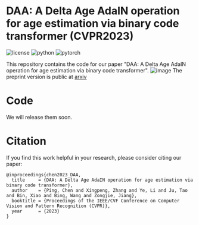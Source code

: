 # DAA: A Delta Age AdaIN operation for age estimation via binary code transformer (CVPR2023)
![license](https://img.shields.io/badge/License-MIT-brightgreen)
![python](https://img.shields.io/badge/Python-3.8-blue)
![pytorch](https://img.shields.io/badge/PyTorch-1.9-orange)

This repository contains the code for our paper "DAA: A Delta Age AdaIN operation for age estimation via binary code transformer".
![image](https://user-images.githubusercontent.com/18466019/226555205-90e59399-4a8a-43cf-976f-61faceaac744.png)
The preprint version is public at [arxiv](https://arxiv.org/abs/2303.07929)
# Code
 We will release them soon.
 
# Citation
If you find this work helpful in your research, please consider citing our paper:
```
@inproceedings{chen2023_DAA,
  title     = {DAA: A Delta Age AdaIN operation for age estimation via binary code transformer},
  author    = {Ping, Chen and Xingpeng, Zhang and Ye, Li and Ju, Tao and Bin, Xiao and Bing, Wang and Zongjie, Jiang},
  booktitle = {Proceedings of the IEEE/CVF Conference on Computer Vision and Pattern Recognition (CVPR)},
  year      = {2023}
}
```
